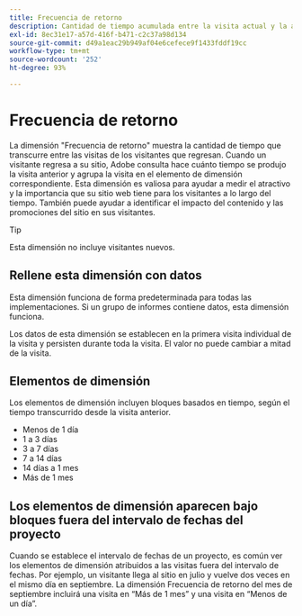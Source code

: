 ```yaml
---
title: Frecuencia de retorno
description: Cantidad de tiempo acumulada entre la visita actual y la anterior.
exl-id: 8ec31e17-a57d-416f-b471-c2c37a98d134
source-git-commit: d49a1eac29b949af04e6cefece9f1433fddf19cc
workflow-type: tm+mt
source-wordcount: '252'
ht-degree: 93%

---
```


# Frecuencia de retorno

La dimensión &quot;Frecuencia de retorno&quot; muestra la cantidad de tiempo que transcurre entre las visitas de los visitantes que regresan. Cuando un visitante regresa a su sitio, Adobe consulta hace cuánto tiempo se produjo la visita anterior y agrupa la visita en el elemento de dimensión correspondiente. Esta dimensión es valiosa para ayudar a medir el atractivo y la importancia que su sitio web tiene para los visitantes a lo largo del tiempo. También puede ayudar a identificar el impacto del contenido y las promociones del sitio en sus visitantes.

>[!TIP]
>
>Esta dimensión no incluye visitantes nuevos.

## Rellene esta dimensión con datos

Esta dimensión funciona de forma predeterminada para todas las implementaciones. Si un grupo de informes contiene datos, esta dimensión funciona.

Los datos de esta dimensión se establecen en la primera visita individual de la visita y persisten durante toda la visita. El valor no puede cambiar a mitad de la visita.

## Elementos de dimensión

Los elementos de dimensión incluyen bloques basados en tiempo, según el tiempo transcurrido desde la visita anterior.

* Menos de 1 día
* 1 a 3 días
* 3 a 7 días
* 7 a 14 días
* 14 días a 1 mes
* Más de 1 mes

## Los elementos de dimensión aparecen bajo bloques fuera del intervalo de fechas del proyecto

Cuando se establece el intervalo de fechas de un proyecto, es común ver los elementos de dimensión atribuidos a las visitas fuera del intervalo de fechas. Por ejemplo, un visitante llega al sitio en julio y vuelve dos veces en el mismo día en septiembre. La dimensión Frecuencia de retorno del mes de septiembre incluirá una visita en “Más de 1 mes” y una visita en “Menos de un día”.
